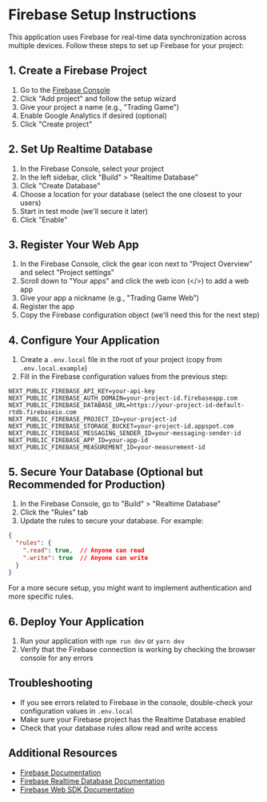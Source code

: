 # Firebase Setup Instructions

This application uses Firebase for real-time data synchronization across multiple devices. Follow these steps to set up Firebase for your project:

## 1. Create a Firebase Project

1. Go to the [Firebase Console](https://console.firebase.google.com/)
2. Click "Add project" and follow the setup wizard
3. Give your project a name (e.g., "Trading Game")
4. Enable Google Analytics if desired (optional)
5. Click "Create project"

## 2. Set Up Realtime Database

1. In the Firebase Console, select your project
2. In the left sidebar, click "Build" > "Realtime Database"
3. Click "Create Database"
4. Choose a location for your database (select the one closest to your users)
5. Start in test mode (we'll secure it later)
6. Click "Enable"

## 3. Register Your Web App

1. In the Firebase Console, click the gear icon next to "Project Overview" and select "Project settings"
2. Scroll down to "Your apps" and click the web icon (</>) to add a web app
3. Give your app a nickname (e.g., "Trading Game Web")
4. Register the app
5. Copy the Firebase configuration object (we'll need this for the next step)

## 4. Configure Your Application

1. Create a `.env.local` file in the root of your project (copy from `.env.local.example`)
2. Fill in the Firebase configuration values from the previous step:

```
NEXT_PUBLIC_FIREBASE_API_KEY=your-api-key
NEXT_PUBLIC_FIREBASE_AUTH_DOMAIN=your-project-id.firebaseapp.com
NEXT_PUBLIC_FIREBASE_DATABASE_URL=https://your-project-id-default-rtdb.firebaseio.com
NEXT_PUBLIC_FIREBASE_PROJECT_ID=your-project-id
NEXT_PUBLIC_FIREBASE_STORAGE_BUCKET=your-project-id.appspot.com
NEXT_PUBLIC_FIREBASE_MESSAGING_SENDER_ID=your-messaging-sender-id
NEXT_PUBLIC_FIREBASE_APP_ID=your-app-id
NEXT_PUBLIC_FIREBASE_MEASUREMENT_ID=your-measurement-id
```

## 5. Secure Your Database (Optional but Recommended for Production)

1. In the Firebase Console, go to "Build" > "Realtime Database"
2. Click the "Rules" tab
3. Update the rules to secure your database. For example:

```json
{
  "rules": {
    ".read": true,  // Anyone can read
    ".write": true  // Anyone can write
  }
}
```

For a more secure setup, you might want to implement authentication and more specific rules.

## 6. Deploy Your Application

1. Run your application with `npm run dev` or `yarn dev`
2. Verify that the Firebase connection is working by checking the browser console for any errors

## Troubleshooting

- If you see errors related to Firebase in the console, double-check your configuration values in `.env.local`
- Make sure your Firebase project has the Realtime Database enabled
- Check that your database rules allow read and write access

## Additional Resources

- [Firebase Documentation](https://firebase.google.com/docs)
- [Firebase Realtime Database Documentation](https://firebase.google.com/docs/database)
- [Firebase Web SDK Documentation](https://firebase.google.com/docs/web/setup)
